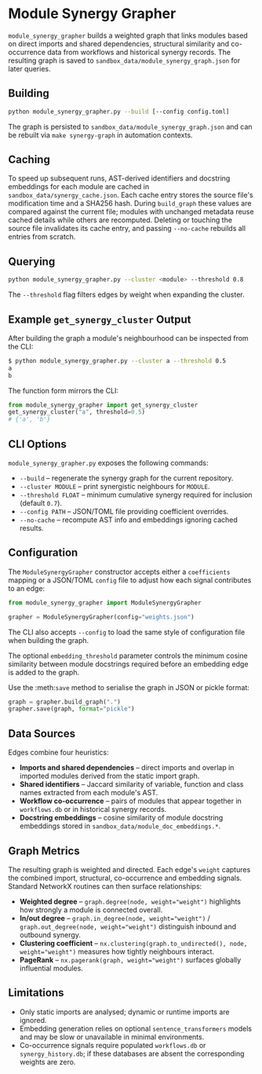 # Module Synergy Grapher

`module_synergy_grapher` builds a weighted graph that links modules based on direct
imports and shared dependencies, structural similarity and co-occurrence data from
workflows and historical synergy records.  The resulting graph is saved to
`sandbox_data/module_synergy_graph.json` for later queries.

## Building

```bash
python module_synergy_grapher.py --build [--config config.toml]
```

The graph is persisted to `sandbox_data/module_synergy_graph.json` and can be
rebuilt via `make synergy-graph` in automation contexts.

## Caching

To speed up subsequent runs, AST-derived identifiers and docstring embeddings
for each module are cached in `sandbox_data/synergy_cache.json`.  Each cache
entry stores the source file's modification time and a SHA256 hash.  During
`build_graph` these values are compared against the current file; modules with
unchanged metadata reuse cached details while others are recomputed.  Deleting
or touching the source file invalidates its cache entry, and passing
`--no-cache` rebuilds all entries from scratch.

## Querying

```bash
python module_synergy_grapher.py --cluster <module> --threshold 0.8
```

The `--threshold` flag filters edges by weight when expanding the cluster.

## Example `get_synergy_cluster` Output

After building the graph a module's neighbourhood can be inspected from the CLI:

```bash
$ python module_synergy_grapher.py --cluster a --threshold 0.5
a
b
```

The function form mirrors the CLI:

```python
from module_synergy_grapher import get_synergy_cluster
get_synergy_cluster("a", threshold=0.5)
# {'a', 'b'}
```

## CLI Options

`module_synergy_grapher.py` exposes the following commands:

* `--build` – regenerate the synergy graph for the current repository.
* `--cluster MODULE` – print synergistic neighbours for `MODULE`.
* `--threshold FLOAT` – minimum cumulative synergy required for inclusion (default `0.7`).
* `--config PATH` – JSON/TOML file providing coefficient overrides.
* `--no-cache` – recompute AST info and embeddings ignoring cached results.

## Configuration

The `ModuleSynergyGrapher` constructor accepts either a `coefficients` mapping
or a JSON/TOML `config` file to adjust how each signal contributes to an edge:

```python
from module_synergy_grapher import ModuleSynergyGrapher

grapher = ModuleSynergyGrapher(config="weights.json")
```

The CLI also accepts `--config` to load the same style of configuration file
when building the graph.

The optional `embedding_threshold` parameter controls the minimum cosine
similarity between module docstrings required before an embedding edge is
added to the graph.

Use the :meth:`save` method to serialise the graph in JSON or pickle format:

```python
graph = grapher.build_graph(".")
grapher.save(graph, format="pickle")
```

## Data Sources

Edges combine four heuristics:

* **Imports and shared dependencies** – direct imports and overlap in imported
  modules derived from the static import graph.
* **Shared identifiers** – Jaccard similarity of variable, function and class
  names extracted from each module's AST.
* **Workflow co-occurrence** – pairs of modules that appear together in
  `workflows.db` or in historical synergy records.
* **Docstring embeddings** – cosine similarity of module docstring embeddings
  stored in `sandbox_data/module_doc_embeddings.*`.

## Graph Metrics

The resulting graph is weighted and directed. Each edge's `weight` captures the
combined import, structural, co-occurrence and embedding signals. Standard
NetworkX routines can then surface relationships:

* **Weighted degree** – `graph.degree(node, weight="weight")` highlights how
  strongly a module is connected overall.
* **In/out degree** – `graph.in_degree(node, weight="weight")` /
  `graph.out_degree(node, weight="weight")` distinguish inbound and outbound
  synergy.
* **Clustering coefficient** – `nx.clustering(graph.to_undirected(), node, weight="weight")`
  measures how tightly neighbours interact.
* **PageRank** – `nx.pagerank(graph, weight="weight")` surfaces globally
  influential modules.

## Limitations

* Only static imports are analysed; dynamic or runtime imports are ignored.
* Embedding generation relies on optional `sentence_transformers` models and may
  be slow or unavailable in minimal environments.
* Co-occurrence signals require populated `workflows.db` or
  `synergy_history.db`; if these databases are absent the corresponding weights
  are zero.


